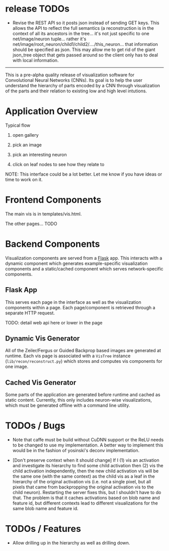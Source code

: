 release TODOs
===

* Revise the REST API so it posts json instead of sending GET keys.
  This allows the API to reflect the full semantics (a reconstruction
  is in the context of all its ancestors in the tree... it's not just specific
  to one net/image/neuron tuple... rather it's net/image/root_neuron/child1/child2/..../this_neuron...
  that information should be specified as json. This may allow me to get rid of the giant
  json_tree object that gets passed around so the client only has to deal with local information.







---


This is a pre-alpha quality release of visualization software for Convolutional Neural Networks (CNNs).
Its goal is to help the user understand the hierarchy of parts encoded by a CNN through
visualization of the parts and their relation to existing low and high level intutions.

Application Overview
===

Typical flow

1. open gallery

2. pick an image

3. pick an interesting neuron

4. click on leaf nodes to see how they relate to 


NOTE: This interface could be a lot better. Let me know if you have ideas or
time to work on it.


Frontend Components
===

The main vis is in templates/vis.html.

The other pages... TODO


Backend Components
===

Visualization components are served from a [Flask](http://flask.pocoo.org/) app.
This interacts with a dynamic component which generates example-specific
visualization components and a static/cached component which serves network-specific
components.

Flask App
---
This serves each page in the interface as well as the visualization components within a page.
Each page/component is retrieved through a separate HTTP request.

TODO: detail web api here or lower in the page


Dynamic Vis Generator
---
All of the Zeiler/Fergus or Guided Backprop based images are generated at
runtime. Each vis page is associated with a `VisTree` instance (`lib/recon/reconstruct.py`) 
which stores and computes vis components for one image.


Cached Vis Generator
---
Some parts of the application are generated before runtime and cached
as static content. Currently, this only includes neuron-wise visualizations,
which must be generated offline with a command line utility.







TODOs / Bugs
===

* Note that caffe must be build without CuDNN support or the ReLU needs to
  be changed to use my implementation. A better way to implement this would
  be in the fashion of yosinski's deconv implementation.

* [Don't preserve context when it should change]
  If I (1) vis an activation and investigate its hierarchy to find some child activation
  then (2) vis the child activation independently, then the new child activation vis
  will be the same one (with the same context) as the child vis as a leaf in the hierarchy
  of the original activation vis (i.e. not a single pixel, but all pixels that came from
  backpropping the original activation vis to the child neuron). Restarting the
  server fixes this, but I shouldn't have to do that. The problem is that it caches
  activations based on blob name and feature id, but different contexts lead to different
  visualizations for the same blob name and feature id.


TODOs / Features
===

* Allow drilling up in the hierarchy as well as drilling down.

